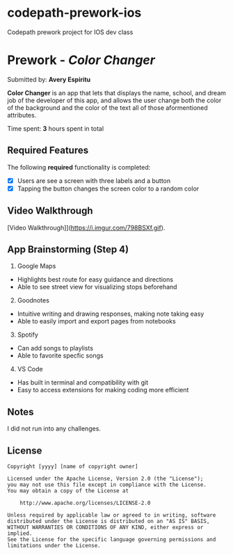 # codepath-prework-ios
Codepath prework project for IOS dev class

# Prework - *Color Changer*

Submitted by: **Avery Espiritu**

**Color Changer** is an app that lets that displays the name, school, and dream job of the developer of this app, and allows the user change both the color of the background and the color of the text all of those aformentioned attributes.

Time spent: **3** hours spent in total

## Required Features

The following **required** functionality is completed:

- [x] Users are see a screen with three labels and a button
- [x] Tapping the button changes the screen color to a random color
 
## Video Walkthrough

[Video Walkthrough]](https://i.imgur.com/798BSXf.gif).

## App Brainstorming (Step 4)

1. Google Maps
- Highlights best route for easy guidance and directions
- Able to see street view for visualizing stops beforehand
2. Goodnotes
- Intuitive writing and drawing responses, making note taking easy
- Able to easily import and export pages from notebooks
3. Spotify
- Can add songs to playlists
- Able to favorite specfic songs 
4. VS Code
- Has built in terminal and compatibility with git
- Easy to access extensions for making coding more efficient

## Notes

I did not run into any challenges.

## License

    Copyright [yyyy] [name of copyright owner]

    Licensed under the Apache License, Version 2.0 (the "License");
    you may not use this file except in compliance with the License.
    You may obtain a copy of the License at

        http://www.apache.org/licenses/LICENSE-2.0

    Unless required by applicable law or agreed to in writing, software
    distributed under the License is distributed on an "AS IS" BASIS,
    WITHOUT WARRANTIES OR CONDITIONS OF ANY KIND, either express or implied.
    See the License for the specific language governing permissions and
    limitations under the License.
